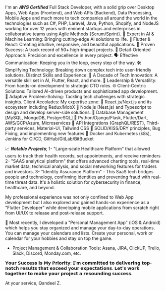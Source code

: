 I'm an 𝑨𝑾𝑺 𝑪𝒆𝒓𝒕𝒊𝒇𝒊𝒆𝒅 Full Stack Developer, with a solid grip over Desktop Apps, Web Apps (Frontend), and Web APIs (Backend), Data Processing, Mobile Apps and much more to tech companies all around the world in the technologies such as C#, PHP, Laravel, Java, Python, Shopify, and NodeJS working for over 12 years with eminent startups and enterprises in collaborative teams using Agile Methods {​​​​​Scrum/Sprint}​​​​​.
🧠 Expert in AI & Machine Learning: Bringing cutting-edge AI solutions to life.
📱 Flutter & React: Creating intuitive, responsive, and beautiful applications.
🌟 Proven Success: A track record of 50+ high-impact projects.
🎯 Detail-Oriented Approach: Precision and excellence in every project.
🗣️ Effective Communication: Keeping you in the loop, every step of the way.
🛠️ Simplifying Technology: Breaking down complex tech into user-friendly solutions.
Distinct Skills and Experience:
💼 A Decade of Tech Innovation: A versatile skill set in AI, Flutter, React, and more.
🚀 Leadership & Versatility: From hands-on development to strategic CTO roles.
🌐 Client-Centric Solutions: Tailored AI-driven products and sophisticated app development.
🧩 Adaptive Problem-Solving: Tackling tech challenges with strategic insights.
Client Accolades:
My expertise zone:
🚀 React.js/Next.js and its ecosystem including Redux/MobX
🚀 Node.js (Nest.js) and Typescript to design and develop server-side solutions.
🚀 Database Management [MySQL, MongoDB, PostgreSQL]
🚀 Python/Django/Flask, Flutter/Dart, AWS/GCP/Azure, Microservices
🚀 API Integrations {​​​​​GraphQL/REST}​​​​​, Third-party services, Material-UI, Tailwind CSS
🚀 SOLID/KISS/DRY principles, Bug Fixing, and implementing new features
🚀 Docker and Kubernetes (k8s), Jenkins for CI/CD, GitHub/GitLab/BitBucket

📈 𝑵𝒐𝒕𝒂𝒃𝒍𝒆 𝑷𝒓𝒐𝒋𝒆𝒄𝒕𝒔;
1- "Large-scale Healthcare Platform" that allowed users to track their health records, set appointments, and receive reminders
2- "SAAS analytical platform" that offers advanced charting tools, real-time market data, technical analysis, and social networking features for traders and investors.
3- "Identity Assurance Platform" - This SaaS tech bridges people and technology, confirming identities and preventing fraud with real-time threat data. It's a holistic solution for cybersecurity in finance, healthcare, and beyond.

My professional experience was not only confined to Web App development but I also explored and gained hands-on experience as a "Flutter Developer" while developing mobile applications from scratch right from UI/UX to release and post-release support.

🎯 Most recently, I developed a "Personal Management App" (iOS & Android) which helps you stay organized and manage your day-to-day operations. You can manage your calendars and lists. Create your personal, work or calendar for your hobbies and stay on top the game.

* Project Management & Collaboration Tools: Asana, JIRA, ClickUP, Trello, Slack, Discord, Monday.com, etc.

𝗬𝗼𝘂𝗿 𝗦𝘂𝗰𝗰𝗲𝘀𝘀 𝗶𝘀 𝗠𝘆 𝗣𝗿𝗶𝗼𝗿𝗶𝘁𝘆: 𝗜'𝗺 𝗰𝗼𝗺𝗺𝗶𝘁𝘁𝗲𝗱 𝘁𝗼 𝗱𝗲𝗹𝗶𝘃𝗲𝗿𝗶𝗻𝗴 𝘁𝗼𝗽-𝗻𝗼𝘁𝗰𝗵 𝗿𝗲𝘀𝘂𝗹𝘁𝘀 𝘁𝗵𝗮𝘁 𝗲𝘅𝗰𝗲𝗲𝗱 𝘆𝗼𝘂𝗿 𝗲𝘅𝗽𝗲𝗰𝘁𝗮𝘁𝗶𝗼𝗻𝘀. 𝗟𝗲𝘁'𝘀 𝘄𝗼𝗿𝗸 𝘁𝗼𝗴𝗲𝘁𝗵𝗲𝗿 𝘁𝗼 𝗺𝗮𝗸𝗲 𝘆𝗼𝘂𝗿 𝗽𝗿𝗼𝗷𝗲𝗰𝘁 𝗮 𝗿𝗲𝘀𝗼𝘂𝗻𝗱𝗶𝗻𝗴 𝘀𝘂𝗰𝗰𝗲𝘀𝘀.

At your service,
Qandeel Z.
